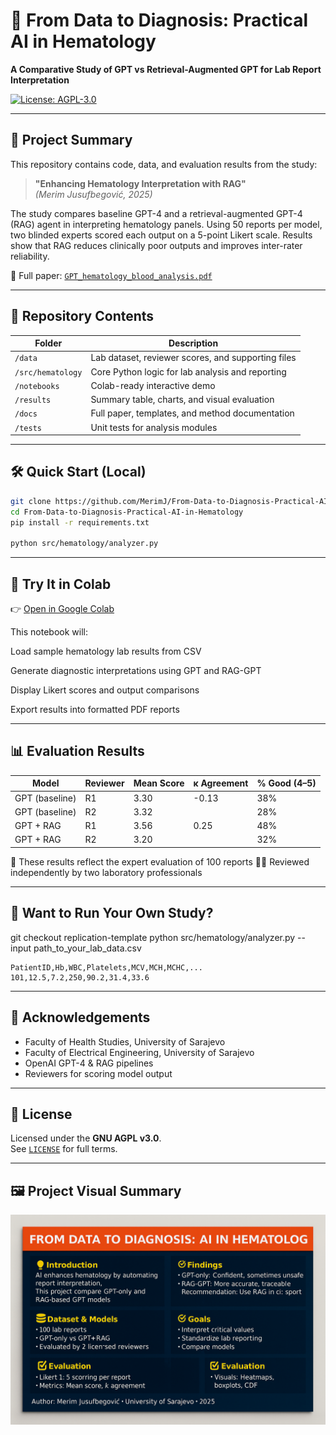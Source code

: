 # 🧬 From Data to Diagnosis: Practical AI in Hematology

**A Comparative Study of GPT vs Retrieval-Augmented GPT for Lab Report Interpretation**

[![License: AGPL-3.0](https://img.shields.io/badge/License-AGPL_v3-blue.svg)](https://www.gnu.org/licenses/agpl-3.0)

---

## 🧠 Project Summary

This repository contains code, data, and evaluation results from the study:

> **"Enhancing Hematology Interpretation with RAG"**  
> *(Merim Jusufbegović, 2025)*

The study compares baseline GPT-4 and a retrieval-augmented GPT-4 (RAG) agent in interpreting hematology panels. Using 50 reports per model, two blinded experts scored each output on a 5-point Likert scale. Results show that RAG reduces clinically poor outputs and improves inter-rater reliability.

📄 Full paper: [`GPT_hematology_blood_analysis.pdf`](./docs/GPT_hematology_blood_analysis.pdf)

---

## 📂 Repository Contents

| Folder             | Description                                         |
|--------------------|-----------------------------------------------------|
| `/data`            | Lab dataset, reviewer scores, and supporting files  |
| `/src/hematology`  | Core Python logic for lab analysis and reporting    |
| `/notebooks`       | Colab-ready interactive demo                        |
| `/results`         | Summary table, charts, and visual evaluation        |
| `/docs`            | Full paper, templates, and method documentation     |
| `/tests`           | Unit tests for analysis modules                     |

---

## 🛠️ Quick Start (Local)
```bash
git clone https://github.com/MerimJ/From-Data-to-Diagnosis-Practical-AI-in-Hematology.git
cd From-Data-to-Diagnosis-Practical-AI-in-Hematology
pip install -r requirements.txt

python src/hematology/analyzer.py
```

---

## 🚀 Try It in Colab
👉 [Open in Google Colab](https://colab.research.google.com/github/yourusername/hematology-ai/blob/main/notebooks/demo_colab.ipynb)

This notebook will:

Load sample hematology lab results from CSV

Generate diagnostic interpretations using GPT and RAG-GPT

Display Likert scores and output comparisons

Export results into formatted PDF reports

---

## 📊 Evaluation Results

| Model        | Reviewer | Mean Score | κ Agreement | % Good (4–5) |
|--------------|----------|------------|-------------|--------------|
| GPT (baseline) | R1      | 3.30       | -0.13       | 38%          |
| GPT (baseline) | R2      | 3.32       |             | 28%          |
| GPT + RAG     | R1      | 3.56       | 0.25        | 48%          |
| GPT + RAG     | R2      | 3.20       |             | 32%          |

🔬 These results reflect the expert evaluation of 100 reports
🧑‍⚕️ Reviewed independently by two laboratory professionals

---

## 🔁 Want to Run Your Own Study?

git checkout replication-template
python src/hematology/analyzer.py --input path_to_your_lab_data.csv

```
PatientID,Hb,WBC,Platelets,MCV,MCH,MCHC,...
101,12.5,7.2,250,90.2,31.4,33.6

```

---

## 🤝 Acknowledgements

- Faculty of Health Studies, University of Sarajevo
- Faculty of Electrical Engineering, University of Sarajevo
- OpenAI GPT-4 & RAG pipelines  
- Reviewers for scoring model output

---

## 📜 License

Licensed under the **GNU AGPL v3.0**.  
See [`LICENSE`](./LICENSE) for full terms.

---

## 🖼️ Project Visual Summary

![Project Poster](./Poster.png)
